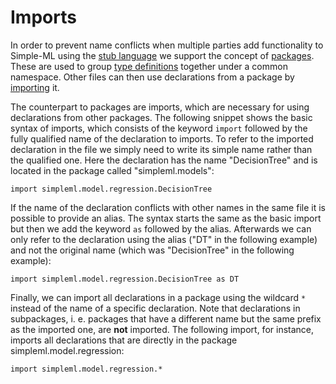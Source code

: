 # Imports

In order to prevent name conflicts when multiple parties add functionality to Simple-ML using the [stub language](./Stub-Language.md) we support the concept of [packages](#packages). These are used to group [type definitions](./Stub-Language-Types.md) together under a common namespace. Other files can then use declarations from a package by [importing](#imports) it.

The counterpart to packages are imports, which are necessary for using declarations from other packages. The following snippet shows the basic syntax of imports, which consists of the keyword `import` followed by the fully qualified name of the declaration to imports. To refer to the imported declaration in the file we simply need to write its simple name rather than the qualified one. Here the declaration has the name "DecisionTree" and is located in the package called "simpleml.models":

    import simpleml.model.regression.DecisionTree

If the name of the declaration conflicts with other names in the same file it is possible to provide an alias. The syntax starts the same as the basic import but then we add the keyword `as` followed by the alias. Afterwards we can only refer to the declaration using the alias ("DT" in the following example) and not the original name (which was "DecisionTree" in the following example):

    import simpleml.model.regression.DecisionTree as DT

Finally, we can import all declarations in a package using the wildcard `*` instead of the name of a specific declaration. Note that declarations in subpackages, i. e. packages that have a different name but the same prefix as the imported one, are **not** imported. The following import, for instance, imports all declarations that are directly in the package simpleml.model.regression:

    import simpleml.model.regression.*
